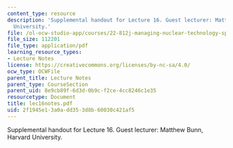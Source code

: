 ```yaml
---
content_type: resource
description: 'Supplemental handout for Lecture 16. Guest lecturer: Matthew Bunn, Harvard
  University.'
file: /ol-ocw-studio-app/courses/22-812j-managing-nuclear-technology-spring-2004/2f1945e13a0add353d8b60030c421af5_lec16notes.pdf
file_size: 112201
file_type: application/pdf
learning_resource_types:
- Lecture Notes
license: https://creativecommons.org/licenses/by-nc-sa/4.0/
ocw_type: OCWFile
parent_title: Lecture Notes
parent_type: CourseSection
parent_uid: 8e9cb89f-6d3d-0b9c-f2ce-4cc8246c1e35
resourcetype: Document
title: lec16notes.pdf
uid: 2f1945e1-3a0a-dd35-3d8b-60030c421af5
---
```

Supplemental handout for Lecture 16. Guest lecturer: Matthew Bunn, Harvard University.